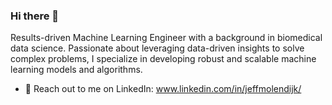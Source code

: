 ### Hi there 👋

Results-driven Machine Learning Engineer with a background in biomedical data science. Passionate about leveraging data-driven insights to solve complex problems, I specialize in developing robust and scalable machine learning models and algorithms. 

- :bust_in_silhouette: Reach out to me on LinkedIn: www.linkedin.com/in/jeffmolendijk/
